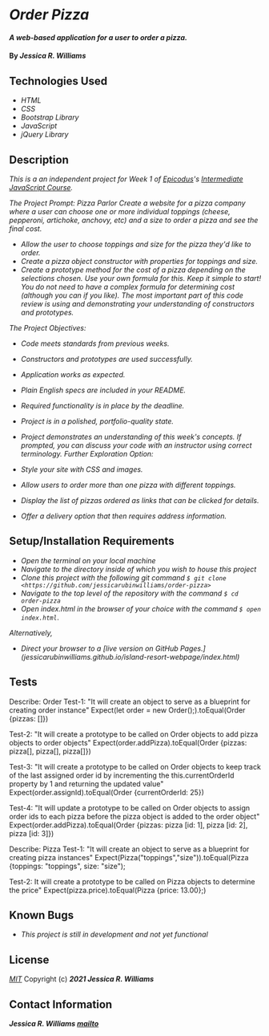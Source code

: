 # _Order Pizza_

#### _A web-based application for a user to order a pizza._

#### By _**Jessica R. Williams**_

## Technologies Used

* _HTML_
* _CSS_
* _Bootstrap Library_
* _JavaScript_
* _jQuery Library_

## Description

_This is a an independent project for Week 1 of [Epicodus](https://www.epicodus.com/)'s [Intermediate JavaScript Course](https://www.learnhowtoprogram.com/intermediate-javascript)._

_The Project Prompt:_
_Pizza Parlor_
_Create a website for a pizza company where a user can choose one or more individual toppings (cheese, pepperoni, artichoke, anchovy, etc) and a size to order a pizza and see the final cost._

* _Allow the user to choose toppings and size for the pizza they'd like to order._
* _Create a pizza object constructor with properties for toppings and size._
* _Create a prototype method for the cost of a pizza depending on the selections chosen. Use your own formula for this._
_Keep it simple to start! You do not need to have a complex formula for determining cost (although you can if you like). The most important part of this code review is using and demonstrating your understanding of constructors and prototypes._

_The Project Objectives:_

* _Code meets standards from previous weeks._
* _Constructors and prototypes are used successfully._
* _Application works as expected._
* _Plain English specs are included in your README._
* _Required functionality is in place by the deadline._
* _Project is in a polished, portfolio-quality state._
* _Project demonstrates an understanding of this week's concepts. If prompted, you can discuss your code with an instructor using correct terminology._
_Further Exploration Option:_

* _Style your site with CSS and images._
* _Allow users to order more than one pizza with different toppings._
* _Display the list of pizzas ordered as links that can be clicked for details._
* _Offer a delivery option that then requires address information._

## Setup/Installation Requirements

* _Open the terminal on your local machine_
* _Navigate to the directory inside of which you wish to house this project_
* _Clone this project with the following git command `$ git clone <https://github.com/jessicarubinwilliams/order-pizza>`_
* _Navigate to the top level of the repository with the command `$ cd order-pizza`_
* _Open index.html in the browser of your choice with the command `$ open index.html`_.

_Alternatively,_

* _Direct your browser to a [live version on GitHub Pages.] (jessicarubinwilliams.github.io/island-resort-webpage/index.html)_

## Tests

Describe: Order
Test-1: "It will create an object to serve as a blueprint for creating order instance"
Expect(let order = new Order();).toEqual(Order {pizzas: []})

Test-2: "It will create a prototype to be called on Order objects to add pizza objects to order objects"
Expect(order.addPizza).toEqual(Order {pizzas: pizza[], pizza[], pizza[]})

Test-3: "It will create a prototype to be called on Order objects to keep track of the last assigned order id by incrementing the this.currentOrderId property by 1 and returning the updated value"
Expect(order.assignId).toEqual(Order {currentOrderId: 25})

Test-4: "It will update a prototype to be called on Order objects to assign order ids to each pizza before the pizza object is added to the order object"
Expect(order.addPizza).toEqual(Order {pizzas: pizza [id: 1], pizza [id: 2], pizza [id: 3]})

Describe: Pizza
Test-1: "It will create an object to serve as a blueprint for creating pizza instances"
Expect(Pizza("toppings","size")).toEqual(Pizza {toppings: "toppings", size: "size");

Test-2: It will create a prototype to be called on Pizza objects to determine the price"
Expect(pizza.price).toEqual(Pizza {price: 13.00};)

## Known Bugs

* _This project is still in development and not yet functional_

## License
*[MIT](https://choosealicense.com/licenses/mit/)*
Copyright (c) **_2021 Jessica R. Williams_**
## Contact Information
**_Jessica R. Williams [mailto](mailto:jessicarubinwilliams@gmail.com)_**
